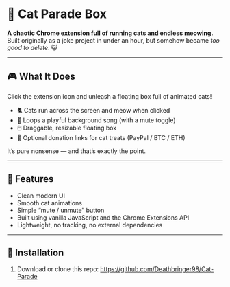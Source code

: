 # 🐾 Cat Parade Box

**A chaotic Chrome extension full of running cats and endless meowing.**  
Built originally as a joke project in under an hour, but somehow became *too good to delete*. 😺  

---

## 🎮 What It Does
Click the extension icon and unleash a floating box full of animated cats!  
- 🐈 Cats run across the screen and meow when clicked  
- 🎵 Loops a playful background song (with a mute toggle)  
- 🖱️ Draggable, resizable floating box  
- 💖 Optional donation links for cat treats (PayPal / BTC / ETH)  

It’s pure nonsense — and that’s exactly the point.

---

## 🧱 Features
- Clean modern UI  
- Smooth cat animations  
- Simple “mute / unmute” button  
- Built using vanilla JavaScript and the Chrome Extensions API  
- Lightweight, no tracking, no external dependencies  

---

## 🧩 Installation
1. Download or clone this repo:
https://github.com/Deathbringer98/Cat-Parade



